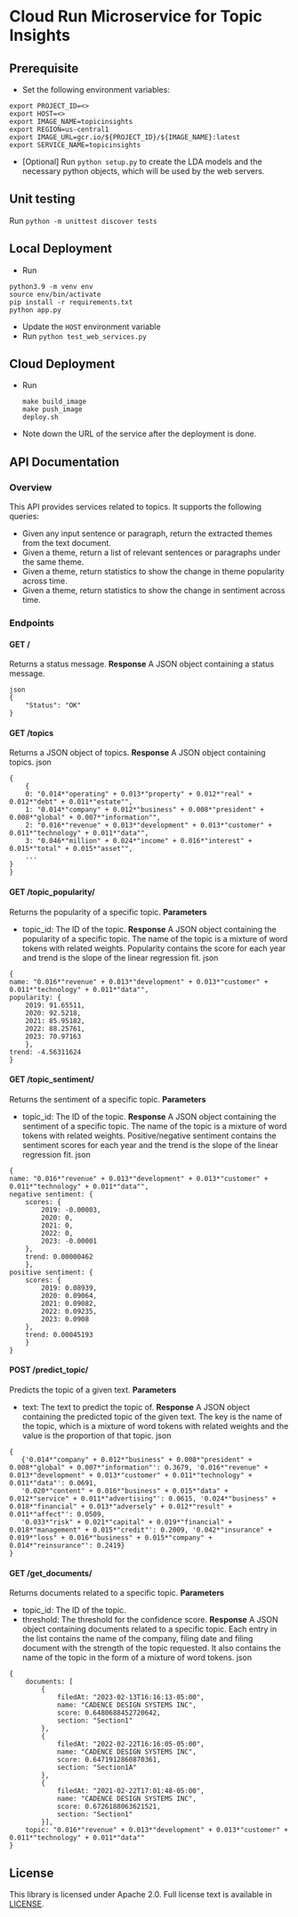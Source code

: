 # Cloud Run Microservice for Topic Insights

## Prerequisite
* Set the following environment variables:
```
export PROJECT_ID=<>
export HOST=<>
export IMAGE_NAME=topicinsights
export REGION=us-central1 
export IMAGE_URL=gcr.io/${PROJECT_ID}/${IMAGE_NAME}:latest
export SERVICE_NAME=topicinsights
```
* [Optional] Run `python setup.py` to create the LDA models and the necessary python objects, which will be used by the web servers.
  
## Unit testing
Run `python -m unittest discover tests` 

## Local Deployment
* Run 
```
python3.9 -m venv env
source env/bin/activate
pip install -r requirements.txt
python app.py
```
* Update the `HOST` environment variable
* Run `python test_web_services.py`
  
## Cloud Deployment
* Run
  ```
  make build_image
  make push_image
  deploy.sh
  ```
* Note down the URL of the service after the deployment is done.

## API Documentation
### Overview
This API provides services related to topics. It supports the following queries:
- Given any input sentence or paragraph, return the extracted themes from the text document.
- Given a theme, return a list of relevant sentences or paragraphs under the same theme.
- Given a theme, return statistics to show the change in theme popularity across time. 
- Given a theme, return statistics to show the change in sentiment across time. 

### Endpoints
#### GET /
Returns a status message.
**Response**
A JSON object containing a status message.
```
json
{
    "Status": "OK"
}
```
#### GET /topics
Returns a JSON object of topics.
**Response**
A JSON object containing topics.
json
```
{
    {
    0: "0.014*"operating" + 0.013*"property" + 0.012*"real" + 0.012*"debt" + 0.011*"estate"",
    1: "0.014*"company" + 0.012*"business" + 0.008*"president" + 0.008*"global" + 0.007*"information"",
    2: "0.016*"revenue" + 0.013*"development" + 0.013*"customer" + 0.011*"technology" + 0.011*"data"",
    3: "0.046*"million" + 0.024*"income" + 0.016*"interest" + 0.015*"total" + 0.015*"asset"",
    ...
}
}
```
#### GET /topic_popularity/
Returns the popularity of a specific topic.
**Parameters**
- topic_id: The ID of the topic.
**Response**
A JSON object containing the popularity of a specific topic. The name of the topic is a mixture of word tokens with related weights. Popularity contains the score for each year and trend is the slope of the linear regression fit. 
json
```
{
name: "0.016*"revenue" + 0.013*"development" + 0.013*"customer" + 0.011*"technology" + 0.011*"data"",
popularity: {
    2019: 91.65511,
    2020: 92.5218,
    2021: 85.95182,
    2022: 88.25761,
    2023: 70.97163
    },
trend: -4.56311624
}
```
#### GET /topic_sentiment/
Returns the sentiment of a specific topic.
**Parameters**
- topic_id: The ID of the topic.
**Response**
A JSON object containing the sentiment of a specific topic. The name of the topic is a mixture of word tokens with related weights. Positive/negative sentiment contains the sentiment scores for each year and the trend is the slope of the linear regression fit.
json
```
{
name: "0.016*"revenue" + 0.013*"development" + 0.013*"customer" + 0.011*"technology" + 0.011*"data"",
negative sentiment: {
    scores: {
        2019: -0.00003,
        2020: 0,
        2021: 0,
        2022: 0,
        2023: -0.00001
    },
    trend: 0.00000462
    },
positive sentiment: {
    scores: {
        2019: 0.08939,
        2020: 0.09064,
        2021: 0.09082,
        2022: 0.09235,
        2023: 0.0908
    },
    trend: 0.00045193
    }
}
```
#### POST /predict_topic/
Predicts the topic of a given text.
**Parameters**
- text: The text to predict the topic of.
**Response**
A JSON object containing the predicted topic of the given text. The key is the name of the topic, which is a mixture of word tokens with related weights and the value is the proportion of that topic.
json
```
{
   {'0.014*"company" + 0.012*"business" + 0.008*"president" + 0.008*"global" + 0.007*"information"': 0.3679, '0.016*"revenue" + 0.013*"development" + 0.013*"customer" + 0.011*"technology" + 0.011*"data"': 0.0691, 
   '0.020*"content" + 0.016*"business" + 0.015*"data" + 0.012*"service" + 0.011*"advertising"': 0.0615, '0.024*"business" + 0.018*"financial" + 0.013*"adversely" + 0.012*"result" + 0.011*"affect"': 0.0509, 
   '0.033*"risk" + 0.021*"capital" + 0.019*"financial" + 0.018*"management" + 0.015*"credit"': 0.2009, '0.042*"insurance" + 0.019*"loss" + 0.016*"business" + 0.015*"company" + 0.014*"reinsurance"': 0.2419}
}
```
#### GET /get_documents/
Returns documents related to a specific topic.
**Parameters**
- topic_id: The ID of the topic.
- threshold: The threshold for the confidence score.
**Response**
A JSON object containing documents related to a specific topic. Each entry in the list contains the name of the company, filing date and filing document with the strength of the topic requested. It also contains the name of the topic in the form of a mixture of word tokens.
json
```
{
    documents: [
        {
            filedAt: "2023-02-13T16:16:13-05:00",
            name: "CADENCE DESIGN SYSTEMS INC",
            score: 0.6480688452720642,
            section: "Section1"
        },
        {
            filedAt: "2022-02-22T16:16:05-05:00",
            name: "CADENCE DESIGN SYSTEMS INC",
            score: 0.6471912860870361,
            section: "Section1A"
        },
        {
            filedAt: "2021-02-22T17:01:48-05:00",
            name: "CADENCE DESIGN SYSTEMS INC",
            score: 0.6726188063621521,
            section: "Section1"
        }],
    topic: "0.016*"revenue" + 0.013*"development" + 0.013*"customer" + 0.011*"technology" + 0.011*"data""
}
```
## License

This library is licensed under Apache 2.0. Full license text is available in [LICENSE](LICENSE).

